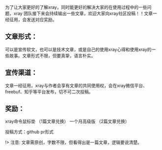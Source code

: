 为了让大家更好的了解xray，同时能更好的解决大家的在使用过程中的一些问题，xray 团队接下来会持续输出一些文章，欢迎大家向xray社区投稿！！文章一经征用，会发送对应奖励。

## 文章形式：

可以是宣传软文，也可以是技术文章，或是自己的使用xray心得和使用xray的一些故事。文章形式不限，但要真挚，语言朴实。

## 宣传渠道：

文章一经征用，xray与作者会享有文章的共同使用权，会在xray微信平台、freebuf、知乎等平台发布，切不可二次投稿。

## 奖励：

xray命令鼠标垫 （1篇文章兑换）
一个月高级版 （2篇文章兑换）

投稿方式：github pr形式

!> 注意: 文章需原创，字数不限，但看得出是一篇文章，逻辑要说清楚。
